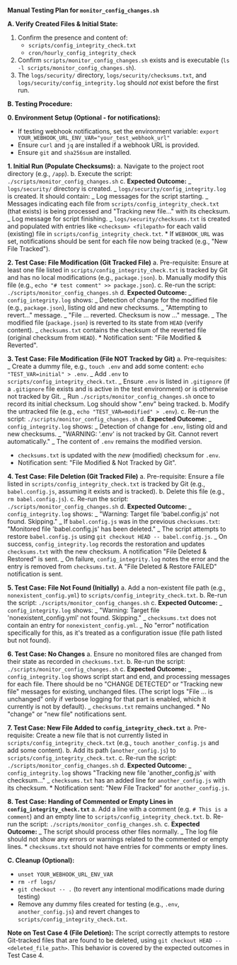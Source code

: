 **Manual Testing Plan for `monitor_config_changes.sh`**

**A. Verify Created Files & Initial State:**

1.  Confirm the presence and content of:
    - `scripts/config_integrity_check.txt`
    - `cron/hourly_config_integrity_check`
2.  Confirm `scripts/monitor_config_changes.sh` exists and is executable (`ls -l scripts/monitor_config_changes.sh`).
3.  The `logs/security/` directory, `logs/security/checksums.txt`, and `logs/security/config_integrity.log` should _not_ exist before the first run.

**B. Testing Procedure:**

**0. Environment Setup (Optional - for notifications):**

- If testing webhook notifications, set the environment variable:
  `export YOUR_WEBHOOK_URL_ENV_VAR="your_test_webhook_url"`
- Ensure `curl` and `jq` are installed if a webhook URL is provided.
- Ensure `git` and `sha256sum` are installed.

**1. Initial Run (Populate Checksums):**
a. Navigate to the project root directory (e.g., `/app`).
b. Execute the script: `./scripts/monitor_config_changes.sh`
c. **Expected Outcome:**
_ `logs/security/` directory is created.
_ `logs/security/config_integrity.log` is created. It should contain:
_ Log messages for the script starting.
_ Messages indicating each file from `scripts/config_integrity_check.txt` (that exists) is being processed and "Tracking new file..." with its checksum.
_ Log message for script finishing.
_ `logs/security/checksums.txt` is created and populated with entries like `<checksum> <filepath>` for each valid (existing) file in `scripts/config_integrity_check.txt`. \* If `WEBHOOK_URL` was set, notifications should be sent for each file now being tracked (e.g., "New File Tracked").

**2. Test Case: File Modification (Git Tracked File)**
a. Pre-requisite: Ensure at least one file listed in `scripts/config_integrity_check.txt` is tracked by Git and has no local modifications (e.g., `package.json`).
b. Manually modify this file (e.g., `echo "# test comment" >> package.json`).
c. Re-run the script: `./scripts/monitor_config_changes.sh`
d. **Expected Outcome:**
_ `config_integrity.log` shows:
_ Detection of change for the modified file (e.g., `package.json`), listing old and new checksums.
_ "Attempting to revert..." message.
_ "File ... reverted. Checksum is now ..." message.
_ The modified file (`package.json`) is reverted to its state from `HEAD` (verify content).
_ `checksums.txt` contains the checksum of the reverted file (original checksum from `HEAD`). \* Notification sent: "File Modified & Reverted".

**3. Test Case: File Modification (File NOT Tracked by Git)**
a. Pre-requisites:
_ Create a dummy file, e.g., `touch .env` and add some content: `echo "TEST_VAR=initial" > .env`.
_ Add `.env` to `scripts/config_integrity_check.txt`.
_ Ensure `.env` is listed in `.gitignore` (if a `.gitignore` file exists and is active in the test environment) or is otherwise not tracked by Git.
_ Run `./scripts/monitor_config_changes.sh` once to record its initial checksum. Log should show ".env" being tracked.
b. Modify the untracked file (e.g., `echo "TEST_VAR=modified" > .env`).
c. Re-run the script: `./scripts/monitor_config_changes.sh`
d. **Expected Outcome:**
_ `config_integrity.log` shows:
_ Detection of change for `.env`, listing old and new checksums.
_ "WARNING: '.env' is not tracked by Git. Cannot revert automatically."
_ The content of `.env` remains the modified version.
* `checksums.txt` is updated with the *new* (modified) checksum for `.env`.
* Notification sent: "File Modified & Not Tracked by Git".

**4. Test Case: File Deletion (Git Tracked File)**
a. Pre-requisite: Ensure a file listed in `scripts/config_integrity_check.txt` is tracked by Git (e.g., `babel.config.js`, assuming it exists and is tracked).
b. Delete this file (e.g., `rm babel.config.js`).
c. Re-run the script: `./scripts/monitor_config_changes.sh`
d. **Expected Outcome:**
_ `config_integrity.log` shows:
_ "Warning: Target file 'babel.config.js' not found. Skipping."
_ If `babel.config.js` was in the previous `checksums.txt`: "Monitored file 'babel.config.js' has been deleted."
_ The script attempts to restore `babel.config.js` using `git checkout HEAD -- babel.config.js`.
_ On success, `config_integrity.log` records the restoration and updates `checksums.txt` with the new checksum. A notification "File Deleted & Restored" is sent.
_ On failure, `config_integrity.log` notes the error and the entry is removed from `checksums.txt`. A "File Deleted & Restore FAILED" notification is sent.

**5. Test Case: File Not Found (Initially)**
a. Add a non-existent file path (e.g., `nonexistent_config.yml`) to `scripts/config_integrity_check.txt`.
b. Re-run the script: `./scripts/monitor_config_changes.sh`
c. **Expected Outcome:**
_ `config_integrity.log` shows:
_ "Warning: Target file 'nonexistent_config.yml' not found. Skipping."
_ `checksums.txt` does not contain an entry for `nonexistent_config.yml`.
_ No "error" notification specifically for this, as it's treated as a configuration issue (file path listed but not found).

**6. Test Case: No Changes**
a. Ensure no monitored files are changed from their state as recorded in `checksums.txt`.
b. Re-run the script: `./scripts/monitor_config_changes.sh`
c. **Expected Outcome:**
_ `config_integrity.log` shows script start and end, and processing messages for each file. There should be no "CHANGE DETECTED" or "Tracking new file" messages for existing, unchanged files. (The script logs "File ... is unchanged" only if verbose logging for that part is enabled, which it currently is not by default).
_ `checksums.txt` remains unchanged. \* No "change" or "new file" notifications sent.

**7. Test Case: New File Added to `config_integrity_check.txt`**
a. Pre-requisite: Create a new file that is not currently listed in `scripts/config_integrity_check.txt` (e.g., `touch another_config.js` and add some content).
b. Add its path (`another_config.js`) to `scripts/config_integrity_check.txt`.
c. Re-run the script: `./scripts/monitor_config_changes.sh`
d. **Expected Outcome:**
_ `config_integrity.log` shows "Tracking new file 'another_config.js' with checksum..."
_ `checksums.txt` has an added line for `another_config.js` with its checksum. \* Notification sent: "New File Tracked" for `another_config.js`.

**8. Test Case: Handing of Commented or Empty Lines in `config_integrity_check.txt`**
a. Add a line with a comment (e.g. `# This is a comment`) and an empty line to `scripts/config_integrity_check.txt`.
b. Re-run the script: `./scripts/monitor_config_changes.sh`.
c. **Expected Outcome:**
_ The script should process other files normally.
_ The log file should not show any errors or warnings related to the commented or empty lines. \* `checksums.txt` should not have entries for comments or empty lines.

**C. Cleanup (Optional):**

- `unset YOUR_WEBHOOK_URL_ENV_VAR`
- `rm -rf logs/`
- `git checkout -- .` (to revert any intentional modifications made during testing)
- Remove any dummy files created for testing (e.g., `.env`, `another_config.js`) and revert changes to `scripts/config_integrity_check.txt`.

**Note on Test Case 4 (File Deletion):**
The script correctly attempts to restore Git-tracked files that are found to be deleted, using `git checkout HEAD -- <deleted_file_path>`. This behavior is covered by the expected outcomes in Test Case 4.
